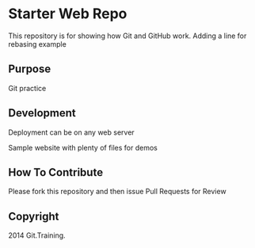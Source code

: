 # Starter Web Repo

This repository is for showing how Git and GitHub work. Adding a line for rebasing example

## Purpose

Git practice

## Development

Deployment can be on any web server

Sample website with plenty of files for demos

## How To Contribute

Please fork this repository and then issue Pull Requests for Review

## Copyright

2014 Git.Training.